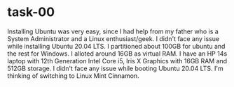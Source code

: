 # task-00

Installing Ubuntu was very easy, since I had help from my father who is a System Administrator and a Linux enthusiast/geek. 
I didn't face any issue while installing Ubuntu 20.04 LTS. I partitioned about 100GB for ubuntu and the rest for Windows.
I alloted around 16GB as virtual RAM. I have an HP 14s laptop with 12th Generation Intel Core i5, Iris X Graphics with 16GB RAM and 512GB storage. I didn't face any issue while booting Ubuntu 20.04 LTS. I'm thinking of switching to Linux Mint Cinnamon.